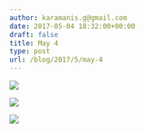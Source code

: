 ```yaml
---
author: karamanis.g@gmail.com
date: 2017-05-04 18:32:00+00:00
draft: false
title: May 4
type: post
url: /blog/2017/5/may-4
---
```




  
   ![](https://images.squarespace-cdn.com/content/v1/4f3f61bae4b063b909445965/1493913974879-NCNGCO3ENQO4Q6V9YR8W/ke17ZwdGBToddI8pDm48kJUlZr2Ql5GtSKWrQpjur5t7gQa3H78H3Y0txjaiv_0fDoOvxcdMmMKkDsyUqMSsMWxHk725yiiHCCLfrh8O1z5QPOohDIaIeljMHgDF5CVlOqpeNLcJ80NK65_fV7S1UfNdxJhjhuaNor070w_QAc94zjGLGXCa1tSmDVMXf8RUVhMJRmnnhuU1v2M8fLFyJw/IMG_1036.jpg?format=original)

  

  
   ![](https://images.squarespace-cdn.com/content/v1/4f3f61bae4b063b909445965/1493913975074-TJB9XYVKBTHUGU0E24GV/ke17ZwdGBToddI8pDm48kJUlZr2Ql5GtSKWrQpjur5t7gQa3H78H3Y0txjaiv_0fDoOvxcdMmMKkDsyUqMSsMWxHk725yiiHCCLfrh8O1z5QPOohDIaIeljMHgDF5CVlOqpeNLcJ80NK65_fV7S1UfNdxJhjhuaNor070w_QAc94zjGLGXCa1tSmDVMXf8RUVhMJRmnnhuU1v2M8fLFyJw/IMG_1037.jpg?format=original)

  

  
   ![](https://images.squarespace-cdn.com/content/v1/4f3f61bae4b063b909445965/1493913978483-OY9Z2J6ZS5VM0NLZ5D95/ke17ZwdGBToddI8pDm48kJUlZr2Ql5GtSKWrQpjur5t7gQa3H78H3Y0txjaiv_0fDoOvxcdMmMKkDsyUqMSsMWxHk725yiiHCCLfrh8O1z5QPOohDIaIeljMHgDF5CVlOqpeNLcJ80NK65_fV7S1UfNdxJhjhuaNor070w_QAc94zjGLGXCa1tSmDVMXf8RUVhMJRmnnhuU1v2M8fLFyJw/IMG_1039.jpg?format=original)

  


